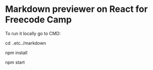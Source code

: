 # Markdown previewer on React for Freecode Camp

To run it locally go to CMD:

cd ..etc../markdown

npm install

npm start
